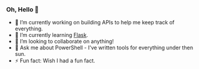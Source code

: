 ### Oh, Hello 👋

- 🔭 I’m currently working on building APIs to help me keep track of everything.
- 🌱 I’m currently learning [Flask](https://flask.palletsprojects.com/en/2.2.x/).
- 👯 I’m looking to collaborate on anything!
- 💬 Ask me about PowerShell - I've written tools for everything under then sun.
- ⚡ Fun fact: Wish I had a fun fact.
